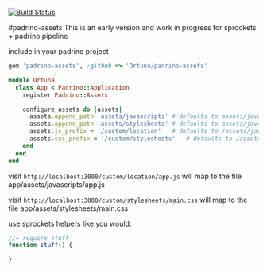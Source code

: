 [![Build Status](https://travis-ci.org/Ortuna/padrino-assets.png?branch=master)](https://travis-ci.org/Ortuna/padrino-assets)

#padrino-assets
This is an early version and work in progress for sprockets + padrino pipeline

include in your padrino project
```ruby
gem 'padrino-assets', :github => 'Ortuna/padrino-assets'
```

```ruby
module Ortuna
  class App < Padrino::Application
    register Padrino::Assets

    configure_assets do |assets|
      assets.append_path 'assets/javascripts' # defaults to assets/javascript
      assets.append_path 'assets/stylesheets' # defaults to assets/javascript
      assets.js_prefix = '/custom/location'   # defaults to /assets/javascripts
      assets.css_prefix = '/custom/stylesheets'   # defaults to /assets/javascripts
    end
  end
end
```

visit `http://localhost:3000/custom/location/app.js` will map to the file
app/assets/javascripts/app.js

visit `http://localhost:3000/custom/stylesheets/main.css` will map to the file
app/assets/stylesheets/main.css

use sprockets helpers like you would:
```javascript
//= require stuff
function stuff() {

}
```

